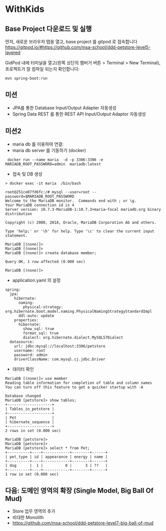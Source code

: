# WithKids

## Base Project 다운로드 및 실행
먼저, 새로운 브라우저 탭을 열고, base project 를 gitpod 로 접속합니다
https://gitpod.io/#https://github.com/msa-school/ddd-petstore-level5-layered

GidPod 내에 터미널을 열고(왼쪽 상단의 햄버거 버튼 > Terminal > New Terminal), 프로젝트가 잘 컴파일 되는지 확인합니다:
```
mvn spring-boot:run
```

## 미션
- JPA를 통한 Database Input/Output Adapter 자동생성
- Spring Data REST 를 통한 REST API Input/Output Adaptor 자동생성

## 미션2
- maria db 를 이용하여 연결:
- maria db server 를 기동하기 (docker)
```
 docker run --name maria  -d -p 3306:3306 -e MARIADB_ROOT_PASSWORD=admin  mariadb:latest 
```
- 접속 및 DB 생성
```
> docker exec -it maria  /bin/bash

root@251ce07fd6fc:/# mysql --user=root --password=$MARIADB_ROOT_PASSWORD
Welcome to the MariaDB monitor.  Commands end with ; or \g.
Your MariaDB connection id is 4
Server version: 10.7.3-MariaDB-1:10.7.3+maria~focal mariadb.org binary distribution

Copyright (c) 2000, 2018, Oracle, MariaDB Corporation Ab and others.

Type 'help;' or '\h' for help. Type '\c' to clear the current input statement.

MariaDB [(none)]> 
MariaDB [(none)]> 
MariaDB [(none)]> create database member;

Query OK, 1 row affected (0.000 sec)

MariaDB [(none)]> 

```
- application.yaml 의 설정
```
spring:
  jpa:
    hibernate:
      naming:
        physical-strategy: org.hibernate.boot.model.naming.PhysicalNamingStrategyStandardImpl
      ddl-auto: update
    properties:
      hibernate:
        show_sql: true
        format_sql: true
        dialect: org.hibernate.dialect.MySQL57Dialect
  datasource:
    url: jdbc:mysql://localhost:3306/petstore
    username: root
    password: admin
    driverClassName: com.mysql.cj.jdbc.Driver
```
- 데이터 확인
```
MariaDB [(none)]> use member
Reading table information for completion of table and column names
You can turn off this feature to get a quicker startup with -A

Database changed
MariaDB [petstore]> show tables;
+--------------------+
| Tables_in_petstore |
+--------------------+
| Pet                |
| hibernate_sequence |
+--------------------+
2 rows in set (0.000 sec)

MariaDB [petstore]> 
MariaDB [petstore]> 
MariaDB [petstore]> select * from Pet;
+----------+----+------------+--------+------+
| pet_type | id | appearance | energy | name |
+----------+----+------------+--------+------+
| dog      |  1 |          0 |      3 | ??   |
+----------+----+------------+--------+------+
1 row in set (0.000 sec)

```

## 다음: 도메인 영역의 확장 (Single Model, Big Ball Of Mud)
- Store 업무 영역의 추가
- 비대한 Monolith
- https://github.com/msa-school/ddd-petstore-level7-big-ball-of-mud
